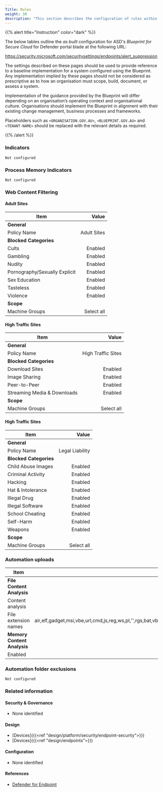 ```yaml
---
Title: Rules
weight: 30
description: "This section describes the configuration of rules within Microsoft Defender associated with systems built according to the guidance provided by ASD's Blueprint for Secure Cloud."
---
```


{{% alert title="Instruction" color="dark" %}}
 
The below tables outline the *as built* configuration for ASD's *Blueprint for Secure Cloud* for Defender portal blade at the following URL: 

https://security.microsoft.com/securitysettings/endpoints/alert_suppression
 
The settings described on these pages should be used to provide reference to a baseline implementation for a system configured using the Blueprint. Any implementation implied by these pages should not be considered as prescriptive as to how an organisation must scope, build, document, or assess a system.

Implementation of the guidance provided by the Blueprint will differ depending on an organisation’s operating context and organisational culture. Organisations should implement the Blueprint in alignment with their existing change management, business processes and frameworks.

Placeholders such as `<ORGANISATION.GOV.AU>`, `<BLUEPRINT.GOV.AU>` and `<TENANT-NAME>` should be replaced with the relevant details as required.
 
{{% /alert %}}

### Indicators

`Not configured`

### Process Memory Indicators

`Not configured`

### Web Content Filtering

#### Adult Sites

| Item                          | Value       |
| ----------------------------- | -----------:|
| **General**                   |             |
| Policy Name                   | Adult Sites |
| **Blocked Categories**        |             |
| Cults                         | Enabled     |
| Gambling                      | Enabled     |
| Nudity                        | Enabled     |
| Pornography/Sexually Explicit | Enabled     |
| Sex Education                 | Enabled     |
| Tasteless                     | Enabled     |
| Violence                      | Enabled     |
| **Scope**                     |             |
| Machine Groups                | Select all  |

#### High Traffic Sites 

| Item                        | Value              |
| --------------------------- | ------------------:|
| **General**                 |                    |
| Policy Name                 | High Traffic Sites |
| **Blocked Categories**      |                    |
| Download Sites              | Enabled            |
| Image Sharing               | Enabled            |
| Peer-to-Peer                | Enabled            |
| Streaming Media & Downloads | Enabled            |
| **Scope**                   |                    |
| Machine Groups              | Select all         |

#### High Traffic Sites 

| Item                   | Value           |
| ---------------------- | ---------------:|
| **General**            |                 |
| Policy Name            | Legal Liability |
| **Blocked Categories** |                 |
| Child Abuse Images     | Enabled         |
| Criminal Activity      | Enabled         |
| Hacking                | Enabled         |
| Hat & Intolerance      | Enabled         |
| Illegal Drug           | Enabled         |
| Illegal Software       | Enabled         |
| School Cheating        | Enabled         |
| Self-Harm              | Enabled         |
| Weapons                | Enabled         |
| **Scope**              |                 |
| Machine Groups         | Select all      |

### Automation uploads


| Item                        |                                                                                                                       Value |
| --------------------------- | --------------------------------------------------------------------------------------------------------------------------: |
| **File Content Analysis**   |                                                                                                                             |
| Content analysis            |                                                                                                                          On |
| File extension names        | air,elf,gadget,msi,vbe,url,cmd,js,reg,ws,pl,'',rgs,bat,vbs,inf,cpl,vb,ps1,job,ko.gz,exe,wsf,dll,py,rb,sh,scr,ko,com,tcl,sys |
| **Memory Content Analysis** |                                                                                                                             |
| Enabled                     |                                                                                                                          On |

### Automation folder exclusions
`Not configured`

### Related information

#### Security & Governance

* None identified
  
#### Design

* [Devices]({{<ref "design/platform/security/endpoint-security">}})
* [Devices]({{<ref "design/endpoints">}})
  
#### Configuration

* None identified

#### References

* [Defender for Endpoint](https://learn.microsoft.com/microsoft-365/security/defender-endpoint)